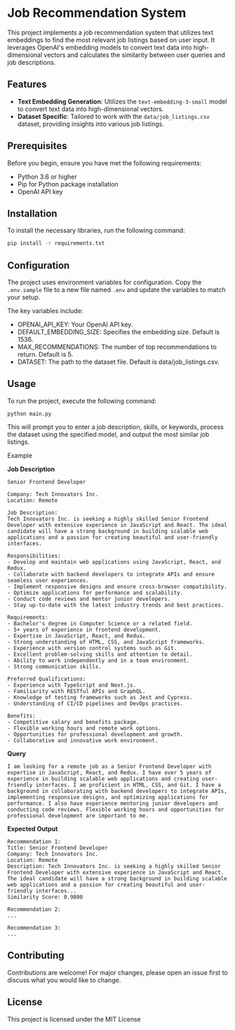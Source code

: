 # Job Recommendation System

This project implements a job recommendation system that utilizes text embeddings to find the most relevant job listings based on user input. It leverages OpenAI's embedding models to convert text data into high-dimensional vectors and calculates the similarity between user queries and job descriptions.

## Features

- **Text Embedding Generation**: Utilizes the `text-embedding-3-small` model to convert text data into high-dimensional vectors.
- **Dataset Specific**: Tailored to work with the `data/job_listings.csv` dataset, providing insights into various job listings.

## Prerequisites

Before you begin, ensure you have met the following requirements:

- Python 3.6 or higher
- Pip for Python package installation
- OpenAI API key

## Installation

To install the necessary libraries, run the following command:

```bash
pip install -r requirements.txt
```

## Configuration

The project uses environment variables for configuration. Copy the `.env.sample` file to a new file named `.env` and update the variables to match your setup.

The key variables include:

- OPENAI_API_KEY: Your OpenAI API key.
- DEFAULT_EMBEDDING_SIZE: Specifies the embedding size. Default is 1536.
- MAX_RECOMMENDATIONS: The number of top recommendations to return. Default is 5.
- DATASET: The path to the dataset file. Default is data/job_listings.csv.

## Usage

To run the project, execute the following command:

```
python main.py
```

This will prompt you to enter a job description, skills, or keywords, process the dataset using the specified model, and output the most similar job listings.

Example

**Job Description**

```
Senior Frontend Developer

Company: Tech Innovators Inc.
Location: Remote

Job Description:
Tech Innovators Inc. is seeking a highly skilled Senior Frontend Developer with extensive experience in JavaScript and React. The ideal candidate will have a strong background in building scalable web applications and a passion for creating beautiful and user-friendly interfaces.

Responsibilities:
- Develop and maintain web applications using JavaScript, React, and Redux.
- Collaborate with backend developers to integrate APIs and ensure seamless user experiences.
- Implement responsive designs and ensure cross-browser compatibility.
- Optimize applications for performance and scalability.
- Conduct code reviews and mentor junior developers.
- Stay up-to-date with the latest industry trends and best practices.

Requirements:
- Bachelor's degree in Computer Science or a related field.
- 5+ years of experience in frontend development.
- Expertise in JavaScript, React, and Redux.
- Strong understanding of HTML, CSS, and JavaScript frameworks.
- Experience with version control systems such as Git.
- Excellent problem-solving skills and attention to detail.
- Ability to work independently and in a team environment.
- Strong communication skills.

Preferred Qualifications:
- Experience with TypeScript and Next.js.
- Familiarity with RESTful APIs and GraphQL.
- Knowledge of testing frameworks such as Jest and Cypress.
- Understanding of CI/CD pipelines and DevOps practices.

Benefits:
- Competitive salary and benefits package.
- Flexible working hours and remote work options.
- Opportunities for professional development and growth.
- Collaborative and innovative work environment.
```

**Query**

```
I am looking for a remote job as a Senior Frontend Developer with expertise in JavaScript, React, and Redux. I have over 5 years of experience in building scalable web applications and creating user-friendly interfaces. I am proficient in HTML, CSS, and Git. I have a background in collaborating with backend developers to integrate APIs, implementing responsive designs, and optimizing applications for performance. I also have experience mentoring junior developers and conducting code reviews. Flexible working hours and opportunities for professional development are important to me.
```

**Expected Output**

```
Recommendation 1:
Title: Senior Frontend Developer
Company: Tech Innovators Inc.
Location: Remote
Description: Tech Innovators Inc. is seeking a highly skilled Senior Frontend Developer with extensive experience in JavaScript and React. The ideal candidate will have a strong background in building scalable web applications and a passion for creating beautiful and user-friendly interfaces...
Similarity Score: 0.9800

Recommendation 2:
...

Recommendation 3:
...
```

## Contributing

Contributions are welcome! For major changes, please open an issue first to discuss what you would like to change.

## License

This project is licensed under the MIT License